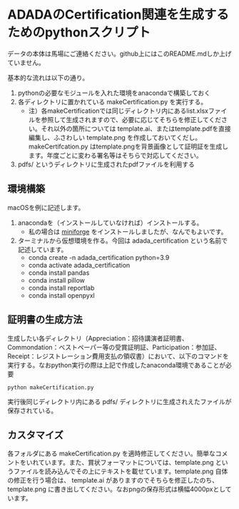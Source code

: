 # ADADAのCertification関連を生成するためのpythonスクリプト
データの本体は馬場にご連絡ください。github上にはこのREADME.mdしか上げていません。

基本的な流れは以下の通り。
1. pythonの必要なモジュールを入れた環境をanacondaで構築しておく
2. 各ディレクトリに置かれている makeCertification.py を実行する。
   - 注）各makeCertificationでは同じディレクトリ内にあるlist.xlsxファイルを参照して生成されますので、必要に応じてそちらを修正してください。それ以外の箇所については template.ai、またはtemplate.pdfを直接編集し、ふさわしい template.png を作成しておいてくだし。makeCertifcation.py はtemplate.pngを背景画像として証明証を生成します。年度ごとに変わる署名等はそちらで対応してください。
3. pdfs/ というディレクトリに生成されたpdfファイルを利用する

## 環境構築
macOSを例に記述します。
1. anacondaを（インストールしていなければ）インストールする。
   - 私の場合は [miniforge](https://github.com/conda-forge/miniforge) をインストールしましたが、なんでもよいです。
2. ターミナルから仮想環境を作る。今回は adada_certification という名前で記述しています。
   - conda create -n adada_certification python=3.9
   - conda activate adada_certification
   - conda install pandas
   - conda install pillow
   - conda install reportlab
   - conda install openpyxl

## 証明書の生成方法
生成したい各ディレクトリ（Appreciation：招待講演者証明書、Commondation：ベストペーパー等の受賞証明証、Participation：参加証、Receipt：レジストレーション費用支払の領収書）において、以下のコマンドを実行する。なおpython実行の際は上記で作成したanaconda環境であることが必要
```
python makeCertification.py
```  
実行後同じディレクトリ内にある pdfs/ ディレクトリに生成されえたファイルが保存されている。

## カスタマイズ
各フォルダにある makeCertification.py を適時修正してください。簡単なコメントをいれています。また、賞状フォーマットについては、template.png というファイルを読み込んでその上にテキストを載せています。template.png 自体の修正を行う場合は、 template.ai がありますのでそちらを修正したのち、template.png に書き出してください。なおpngの保存形式は横幅4000pxとしています。